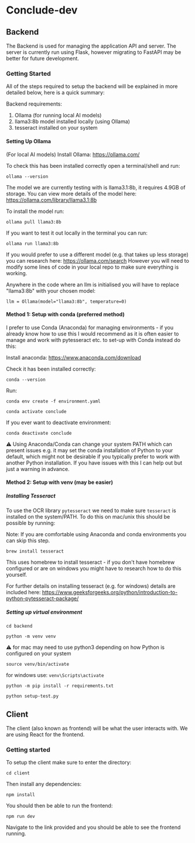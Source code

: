 # Conclude-dev

## Backend
The Backend is used for managing the application API and server. The server is currently run using Flask, however migrating to FastAPI may be better for future development.

### Getting Started 
All of the steps required to setup the backend will be explained in more detailed below, here is a quick summary:

Backend requirements:
1. Ollama (for running local AI models)
2. llama3:8b model installed locally (using Ollama)
3. tesseract installed on your system


#### Setting Up Ollama

(For local AI models) Install Ollama: https://ollama.com/

To check this has been installed correctly open a terminal/shell and run:
```
ollama --version
```

The model we are currently testing with is llama3.1:8b, it requires 4.9GB of storage. You can view more details of the model here: https://ollama.com/library/llama3.1:8b

To install the model run:
```
ollama pull llama3:8b
```

If you want to test it out locally in the terminal you can run:
```
ollama run llama3:8b
```

If you would prefer to use a different model (e.g. that takes up less storage) you can research here: https://ollama.com/search
However you will need to modify some lines of code in your local repo to make sure everything is working.

Anywhere in the code where an llm is initialised you will have to replace "llama3:8b" with your chosen model:
```
llm = Ollama(model="llama3:8b", temperature=0) 
```

#### Method 1: Setup with conda (preferred method)
I prefer to use Conda (Anaconda) for managing environments - if you already know how to use this I would recommend as it is often easier to manage and work with pytesseract etc. to set-up with Conda instead do this: 

Install anaconda: https://www.anaconda.com/download

Check it has been installed correctly:
```
conda --version
```

Run:
```
conda env create -f environment.yaml
```

```
conda activate conclude
```

If you ever want to deactivate environment:
```
conda deactivate conclude
```

⚠️ Using Anaconda/Conda can change your system PATH which can present issues e.g. it may set the conda installation of Python to your default, which might not be desirable if you typically prefer to work with another Python installation. If you have issues with this I can help out but just a warning in advance.


#### Method 2: Setup with venv (may be easier)

##### Installing Tesseract

To use the OCR library `pytesseract` we need to make sure `tesseract` is installed on the system/PATH. To do this on mac/unix this should be possible by running:

Note: If you are comfortable using Anaconda and conda environments you can skip this step.

```
brew install tesseract
```
This uses homebrew to install tesseract - if you don't have homebrew configured or are on windows you might have to research how to do this yourself. 

For further details on installing tesseract (e.g. for windows) details are included here:
https://www.geeksforgeeks.org/python/introduction-to-python-pytesseract-package/


##### Setting up virtual environment

```
cd backend
```

```
python -m venv venv
```
⚠️ for mac may need to use python3 depending on how Python is configured on your system

```
source venv/bin/activate
```
for windows use: `venv\Scripts\activate`

```
python -m pip install -r requirements.txt
```

```
python setup-test.py
```


## Client
The client (also known as frontend) will be what the user interacts with. We are using React for the frontend.

### Getting started
To setup the client make sure to enter the directory:
```
cd client
```
Then install any dependencies:
```
npm install
```

You should then be able to run the frontend:
```
npm run dev
```
Navigate to the link provided and you should be able to see the frontend running.